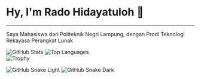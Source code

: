 <h1>Hy, I'm Rado Hidayatuloh 👋</h1>
<hr />
<p>Saya Mahasiswa dari Politeknik Negri Lampung, dengan Prodi Teknologi Rekayasa Perangkat Lunak</p>

![GitHub Stats](https://github-readme-stats.vercel.app/api?username=Cyber-Lampung&show_icons=true&theme=radical&rank_icon=github)
![Top Languages](https://github-readme-stats.vercel.app/api/top-langs/?username=Cyber-Lampung&layout=compact&theme=radical)
<br />
![Trophy](https://github-profile-trophy.vercel.app/?username=Cyber-Lampung&theme=dracula)

![GitHub Snake Light](https://github.com/USERNAME/Cyber-Lampung/blob/output/github-contribution-grid-snake.svg#gh-light-mode-only)
![GitHub Snake Dark](https://github.com/USERNAME/Cyber-Lampung/blob/output/github-contribution-grid-snake-dark.svg#gh-dark-mode-only)
